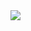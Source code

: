 <html lang="fa" dir="rtl"/>
<img style="center" src="https://github.com/Mahmoud-Sj/Mahmoud-Sj/assets/165766357/5d87d4bb-c06c-4c1b-9575-a36e30dcac59"/>
